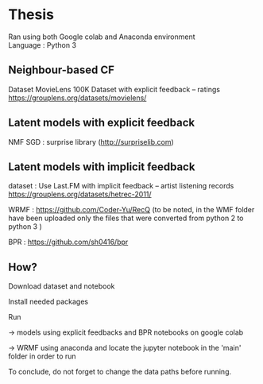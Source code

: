 # Thesis

Ran using both Google colab and Anaconda environment  
Language : Python 3

## Neighbour-based CF
Dataset MovieLens 100K Dataset with explicit feedback – ratings https://grouplens.org/datasets/movielens/

## Latent models with explicit feedback
NMF  SGD  : surprise library (http://surpriselib.com)

## Latent models with implicit feedback
dataset : Use Last.FM with implicit feedback – artist listening records https://grouplens.org/datasets/hetrec-2011/

WRMF : https://github.com/Coder-Yu/RecQ  (to be noted, in the WMF folder have been uploaded only the files that were converted from python 2 to python 3 )

BPR : https://github.com/sh0416/bpr


## How?
Download dataset and notebook

Install needed packages

Run 

  -> models using explicit feedbacks and BPR notebooks on google colab
  
  -> WRMF using anaconda and locate the jupyter notebook in the 'main' folder in order to run 


To conclude, do not forget to change the data paths before running.
